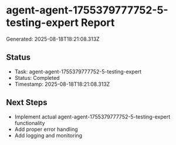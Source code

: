 # agent-agent-1755379777752-5-testing-expert Report

Generated: 2025-08-18T18:21:08.313Z

## Status
- Task: agent-agent-1755379777752-5-testing-expert
- Status: Completed
- Timestamp: 2025-08-18T18:21:08.313Z

## Next Steps
- Implement actual agent-agent-1755379777752-5-testing-expert functionality
- Add proper error handling
- Add logging and monitoring
